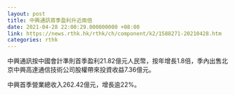 ```yaml
---
layout: post
title: 中興通訊首季盈利升近兩倍
date: 2021-04-28 22:00:29.000000000 +08:00
link: https://news.rthk.hk/rthk/ch/component/k2/1588271-20210428.htm
categories: rthk
---
```


中興通訊按中國會計準則首季盈利21.82億元人民幣，按年增長1.8倍，季內出售北京中興高達通信技術公司股權帶來投資收益7.36億元。

中興首季營業總收入262.42億元，增長逾22%。
